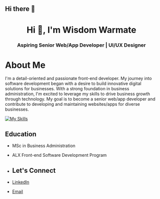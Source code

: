 ## Hi there 👋

<h1 align="center">Hi 👋, I'm Wisdom Warmate</h1>
<h3 align="center">Aspiring Senior Web/App Developer | UI/UX Designer</h3>

# About Me

I'm a detail-oriented and passionate front-end developer. My journey into software development began with a desire to build innovative digital solutions for businesses. With a strong foundation in business administration, I'm excited to leverage my skills to drive business growth through technology. My goal is to become a senior web/app developer and contribute to developing and maintaining websites/apps for diverse businesses.

[![My Skills](https://skillicons.dev/icons?i=js,html,css)](https://skillicons.dev)

## Education

* MSc in Business Administration
* ALX Front-end Software Development Program

* ## Let's Connect

* [LinkedIn](https://www.linkedin.com/in/wisdomwarmate-softwareengineer)
* [Email](mailto:wisdomwarmates@gmail.com)

